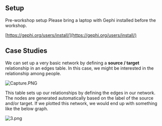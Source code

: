 ## Setup   

Pre-workshop setup
Please bring a laptop with Gephi installed before the workshop.

[https://gephi.org/users/install/](https://gephi.org/users/install/)

## Case Studies

We can set up a very basic network by defining a **source / target** relationship in an edges table. In this case, we might be interested in the relationship among people.

 ![Capture.PNG]({{site.baseurl}}/Capture.PNG)
 
This table sets up our relationships by defining the edges in our network. The nodes are generated automatically based on the label of the source and/or target. If we plotted this network, we would end up with something like the below graph.

![3.png]({{site.baseurl}}/3.png)
